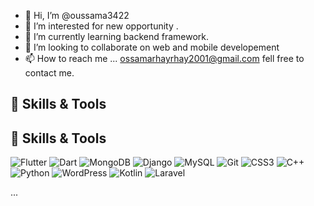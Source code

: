 - 👋 Hi, I’m @oussama3422
- 👀 I’m interested for new opportunity .
- 🌱 I’m currently learning backend framework.
- 💞️ I’m looking to collaborate on web and mobile developement
- 📫 How to reach me ... ossamarhayrhay2001@gmail.com fell free to contact me.

<!---
oussama3422/oussama3422 is a ✨ special ✨ repository because its `README.md` (this file) appears on your GitHub profile.
You can click the Preview link to take a look at your changes.
--->
## 🔧 Skills & Tools
## 🔧 Skills & Tools

<!-- Flutter -->
<img src="https://img.shields.io/badge/-Flutter-02569B?style=for-the-badge&logo=flutter&logoColor=white" alt="Flutter">
<!-- Dart -->
<img src="https://img.shields.io/badge/-Dart-0175C2?style=for-the-badge&logo=dart&logoColor=white" alt="Dart">

<!-- MongoDB -->
<img src="https://img.shields.io/badge/-MongoDB-47A248?style=for-the-badge&logo=mongodb&logoColor=white" alt="MongoDB">
<!-- Django -->
<img src="https://img.shields.io/badge/-Django-092E20?style=for-the-badge&logo=django&logoColor=white" alt="Django">
<!-- MySQL -->
<img src="https://img.shields.io/badge/-MySQL-4479A1?style=for-the-badge&logo=mysql&logoColor=white" alt="MySQL">

<!-- Git -->
<img src="https://img.shields.io/badge/-Git-F05032?style=for-the-badge&logo=git&logoColor=white" alt="Git">

<!-- CSS3 -->
<img src="https://img.shields.io/badge/-CSS3-1572B6?style=for-the-badge&logo=css3&logoColor=white" alt="CSS3">

<!-- C++ -->
<img src="https://img.shields.io/badge/-C++-00599C?style=for-the-badge&logo=c%2B%2B&logoColor=white" alt="C++">

<!-- Python -->
<img src="https://img.shields.io/badge/-Python-3776AB?style=for-the-badge&logo=python&logoColor=white" alt="Python">

<!-- Wordpress -->
<img src="https://img.shields.io/badge/-WordPress-21759B?style=for-the-badge&logo=wordpress&logoColor=white" alt="WordPress">

<!-- Kotlin -->
<img src="https://img.shields.io/badge/-Kotlin-0095D5?style=for-the-badge&logo=kotlin&logoColor=white" alt="Kotlin">

<!-- Laravel -->
<img src="https://img.shields.io/badge/-Laravel-FF2D20?style=for-the-badge&logo=laravel&logoColor=white" alt="Laravel">

...
